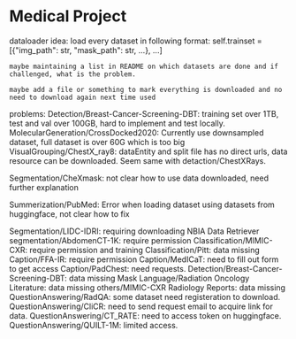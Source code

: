 # Medical Project

dataloader idea:
load every dataset in following format: self.trainset = [{"img_path": str, "mask_path": str, ...}, ...]

    maybe maintaining a list in README on which datasets are done and if challenged, what is the problem.

    maybe add a file or something to mark everything is downloaded and no need to download again next time used

problems:
Detection/Breast-Cancer-Screening-DBT: training set over 1TB, test and val over 100GB, hard to implement and test locally.
MolecularGeneration/CrossDocked2020: Currently use downsampled dataset, full dataset is over 60G which is too big
VisualGrouping/ChestX_ray8: dataEntity and split file has no direct urls, data resource can be downloaded. Seem same with detaction/ChestXRays.

Segmentation/CheXmask: not clear how to use data downloaded, need further explanation

Summerization/PubMed: Error when loading dataset using datasets from huggingface, not clear how to fix

Segmentation/LIDC-IDRI: requiring downloading NBIA Data Retriever
segmentation/AbdomenCT-1K: require permission
Classification/MIMIC-CXR: require permission and training
Classification/Pitt: data missing
Caption/FFA-IR: require permission
Caption/MedICaT: need to fill out form to get access
Caption/PadChest: need requests.
Detection/Breast-Cancer-Screening-DBT: data missing
Mask Language/Radiation Oncology Literature: data missing
others/MIMIC-CXR Radiology Reports: data missing
QuestionAnswering/RadQA: some dataset need registeration to download.
QuestionAnswering/CliCR: need to send request email to acquire link for data.
QuestionAnswering/CT_RATE: need to access token on huggingface.
QuestionAnswering/QUILT-1M: limited access.

